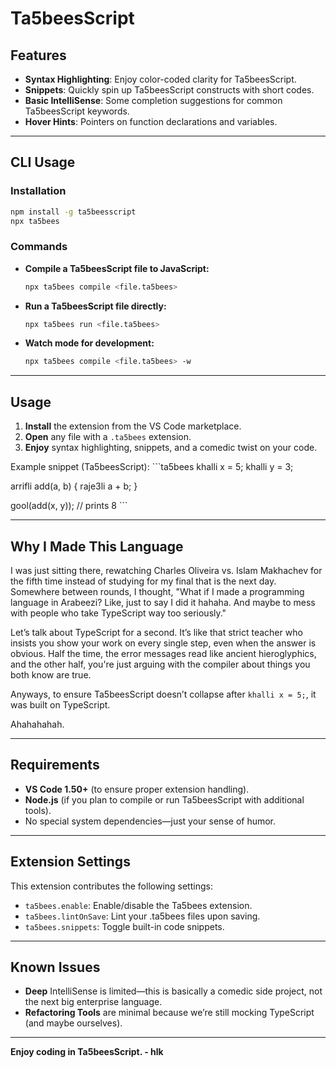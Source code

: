 
# Ta5beesScript

## Features

- **Syntax Highlighting**: Enjoy color-coded clarity for Ta5beesScript.
- **Snippets**: Quickly spin up Ta5beesScript constructs with short codes.
- **Basic IntelliSense**: Some completion suggestions for common Ta5beesScript keywords.
- **Hover Hints**: Pointers on function declarations and variables.

---

## CLI Usage

### Installation

```sh
npm install -g ta5beesscript
npx ta5bees
```

### Commands

- **Compile a Ta5beesScript file to JavaScript:**
  ```sh
  npx ta5bees compile <file.ta5bees> 
  ```

- **Run a Ta5beesScript file directly:**
  ```sh
  npx ta5bees run <file.ta5bees>
  ```

- **Watch mode for development:**
  ```sh
  npx ta5bees compile <file.ta5bees> -w
  ```

---

## Usage

1. **Install** the extension from the VS Code marketplace.
2. **Open** any file with a `.ta5bees` extension.
3. **Enjoy** syntax highlighting, snippets, and a comedic twist on your code.

Example snippet (Ta5beesScript):
\`\`\`ta5bees
khalli x = 5;
khalli y = 3;

arrifli add(a, b) {
  raje3li a + b;
}

gool(add(x, y)); // prints 8
\`\`\`

---

## Why I Made This Language

I was just sitting there, rewatching Charles Oliveira vs. Islam Makhachev for the fifth time instead of studying for my final that is the next day. Somewhere between rounds, I thought, "What if I made a programming language in Arabeezi? Like, just to say I did it hahaha. And maybe to mess with people who take TypeScript way too seriously."

Let’s talk about TypeScript for a second. It’s like that strict teacher who insists you show your work on every single step, even when the answer is obvious. Half the time, the error messages read like ancient hieroglyphics, and the other half, you're just arguing with the compiler about things you both know are true.

Anyways, to ensure Ta5beesScript doesn’t collapse after `khalli x = 5;`, it was built on TypeScript.

Ahahahahah.

---

## Requirements

- **VS Code 1.50+** (to ensure proper extension handling).
- **Node.js** (if you plan to compile or run Ta5beesScript with additional tools).
- No special system dependencies—just your sense of humor.

---

## Extension Settings

This extension contributes the following settings:

- `ta5bees.enable`: Enable/disable the Ta5bees extension.
- `ta5bees.lintOnSave`: Lint your .ta5bees files upon saving.
- `ta5bees.snippets`: Toggle built-in code snippets.

---

## Known Issues

- **Deep** IntelliSense is limited—this is basically a comedic side project, not the next big enterprise language.  
- **Refactoring Tools** are minimal because we’re still mocking TypeScript (and maybe ourselves).

---

**Enjoy coding in Ta5beesScript. - hlk**
